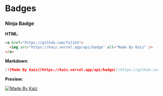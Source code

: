 # Badges

### Ninja Badge

**HTML**:

```html
<a href="https://github.com/ful1e5">
  <img src="https://kaiz.vercel.app/api/badge" alt="Made By Kaiz" />
</a>
```

**Markdown**:

```markdown
[![Made By Kaiz](https://kaiz.vercel.app/api/badge)](https://github.com/ful1e5)
```

**Preview:**

[![Made By Kaiz](https://kaiz.vercel.app/api/badge)](https://github.com/ful1e5)
